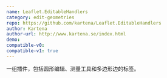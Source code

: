 ```yaml
---
name: Leaflet.EditableHandlers
category: edit-geometries
repo: https://github.com/kartena/Leaflet.EditableHandlers
author: Kartena
author-url: http://www.kartena.se/index.html
demo: 
compatible-v0:
compatible-v1: true
---
```


一组插件，包括圆形编辑、测量工具和多边形边的标签。
